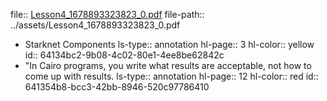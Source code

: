 file:: [Lesson4_1678893323823_0.pdf](../assets/Lesson4_1678893323823_0.pdf)
file-path:: ../assets/Lesson4_1678893323823_0.pdf

- Starknet Components
  ls-type:: annotation
  hl-page:: 3
  hl-color:: yellow
  id:: 64134bc2-9b08-4c02-80e1-4ee8be62842c
- "In Cairo programs, you write what results are acceptable, not how to come up with results.
  ls-type:: annotation
  hl-page:: 12
  hl-color:: red
  id:: 641354b8-bcc3-42bb-8946-520c97786410